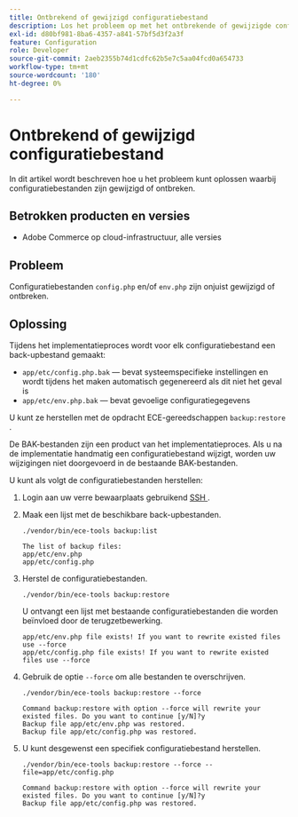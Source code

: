 ```yaml
---
title: Ontbrekend of gewijzigd configuratiebestand
description: Los het probleem op met het ontbrekende of gewijzigde configuratiebestand voor Adobe Commerce.
exl-id: d80bf981-8ba6-4357-a841-57bf5d3f2a3f
feature: Configuration
role: Developer
source-git-commit: 2aeb2355b74d1cdfc62b5e7c5aa04fcd0a654733
workflow-type: tm+mt
source-wordcount: '180'
ht-degree: 0%

---
```


# Ontbrekend of gewijzigd configuratiebestand

In dit artikel wordt beschreven hoe u het probleem kunt oplossen waarbij configuratiebestanden zijn gewijzigd of ontbreken.

## Betrokken producten en versies

* Adobe Commerce op cloud-infrastructuur, alle versies

## Probleem

Configuratiebestanden `config.php` en/of `env.php` zijn onjuist gewijzigd of ontbreken.

## Oplossing

Tijdens het implementatieproces wordt voor elk configuratiebestand een back-upbestand gemaakt:

* `app/etc/config.php.bak` — bevat systeemspecifieke instellingen en wordt tijdens het maken automatisch gegenereerd als dit niet het geval is
* `app/etc/env.php.bak` — bevat gevoelige configuratiegegevens

U kunt ze herstellen met de opdracht ECE-gereedschappen `backup:restore` .

De BAK-bestanden zijn een product van het implementatieproces. Als u na de implementatie handmatig een configuratiebestand wijzigt, worden uw wijzigingen niet doorgevoerd in de bestaande BAK-bestanden.

U kunt als volgt de configuratiebestanden herstellen:

1. Login aan uw verre bewaarplaats gebruikend [ SSH ](https://experienceleague.adobe.com/nl/docs/commerce-cloud-service/user-guide/develop/secure-connections#ssh).
1. Maak een lijst met de beschikbare back-upbestanden.

   ```
   ./vendor/bin/ece-tools backup:list
   ```

   ```
   The list of backup files:
   app/etc/env.php
   app/etc/config.php
   ```

1. Herstel de configuratiebestanden.

   ```
   ./vendor/bin/ece-tools backup:restore
   ```

   U ontvangt een lijst met bestaande configuratiebestanden die worden beïnvloed door de terugzetbewerking.

   ```
   app/etc/env.php file exists! If you want to rewrite existed files use --force
   app/etc/config.php file exists! If you want to rewrite existed files use --force
   ```

1. Gebruik de optie `--force` om alle bestanden te overschrijven.

   ```
   ./vendor/bin/ece-tools backup:restore --force
   ```

   ```
   Command backup:restore with option --force will rewrite your existed files. Do you want to continue [y/N]?y
   Backup file app/etc/env.php was restored.
   Backup file app/etc/config.php was restored.
   ```

1. U kunt desgewenst een specifiek configuratiebestand herstellen.

   ```
   ./vendor/bin/ece-tools backup:restore --force --file=app/etc/config.php
   ```

   ```
   Command backup:restore with option --force will rewrite your existed files. Do you want to continue [y/N]?y
   Backup file app/etc/config.php was restored.
   ```
